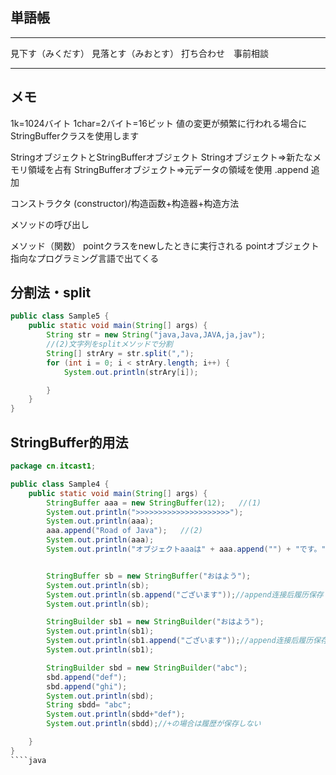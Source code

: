 ## 単語帳
****
見下す（みくだす）
見落とす（みおとす）
打ち合わせ　事前相談
****
## メモ
1k=1024バイト
1char=2バイト=16ビット
値の変更が頻繁に行われる場合にStringBufferクラスを使用します

StringオブジェクトとStringBufferオブジェクト
Stringオブジェクト⇒新たなメモリ領域を占有
StringBufferオブジェクト⇒元データの領域を使用
.append 追加

コンストラクタ (constructor)/构造函数+构造器+构造方法

メソッドの呼び出し

メソッド（関数）
pointクラスをnewしたときに実行される
pointオブジェクト指向なプログラミング言語で出てくる

## 分割法・split
````java
public class Sample5 {
    public static void main(String[] args) {
        String str = new String("java,Java,JAVA,ja,jav");
        //(2)文字列をsplitメソッドで分割
        String[] strAry = str.split(",");
        for (int i = 0; i < strAry.length; i++) {
            System.out.println(strAry[i]);

        }
    }
}
````
## StringBuffer的用法
````java
package cn.itcast1;

public class Sample4 {
    public static void main(String[] args) {
        StringBuffer aaa = new StringBuffer(12);   //(1)
        System.out.println(">>>>>>>>>>>>>>>>>>>>>");
        System.out.println(aaa);
        aaa.append("Road of Java");   //(2)
        System.out.println(aaa);
        System.out.println("オブジェクトaaaは" + aaa.append("") + "です。"); //(3)


        StringBuffer sb = new StringBuffer("おはよう");
        System.out.println(sb);
        System.out.println(sb.append("ございます"));//append连接后履历保存
        System.out.println(sb);

        StringBuilder sb1 = new StringBuilder("おはよう");
        System.out.println(sb1);
        System.out.println(sb1.append("ございます"));//append连接后履历保存
        System.out.println(sb1);

        StringBuilder sbd = new StringBuilder("abc");
        sbd.append("def");
        sbd.append("ghi");
        System.out.println(sbd);
        String sbdd= "abc";
        System.out.println(sbdd+"def");
        System.out.println(sbdd);//+の場合は履歴が保存しない

    }
}
````java